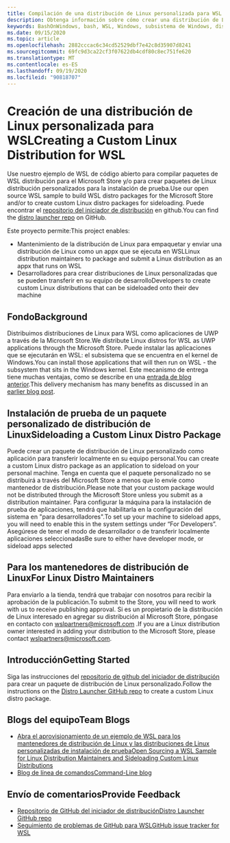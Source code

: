 ```yaml
---
title: Compilación de una distribución de Linux personalizada para WSL
description: Obtenga información sobre cómo crear una distribución de Linux personalizada para el subsistema de Windows para Linux.
keywords: BashOnWindows, bash, WSL, Windows, subsistema de Windows, distribución, personalizado
ms.date: 09/15/2020
ms.topic: article
ms.openlocfilehash: 2882cccac6c34cd52529dbf7e42c8d35907d8241
ms.sourcegitcommit: 69fc9d3ca22cf3f07622db4cdf80c8ec751fe620
ms.translationtype: MT
ms.contentlocale: es-ES
ms.lasthandoff: 09/19/2020
ms.locfileid: "90818707"
---
```

# <a name="creating-a-custom-linux-distribution-for-wsl"></a><span data-ttu-id="242c2-104">Creación de una distribución de Linux personalizada para WSL</span><span class="sxs-lookup"><span data-stu-id="242c2-104">Creating a Custom Linux Distribution for WSL</span></span>

<span data-ttu-id="242c2-105">Use nuestro ejemplo de WSL de código abierto para compilar paquetes de WSL distribución para el Microsoft Store y/o para crear paquetes de Linux distribución personalizados para la instalación de prueba.</span><span class="sxs-lookup"><span data-stu-id="242c2-105">Use our open source WSL sample to build WSL distro packages for the Microsoft Store and/or to create custom Linux distro packages for sideloading.</span></span> <span data-ttu-id="242c2-106">Puede encontrar el [repositorio del iniciador de distribución](https://github.com/Microsoft/WSL-DistroLauncher) en github.</span><span class="sxs-lookup"><span data-stu-id="242c2-106">You can find the [distro launcher repo](https://github.com/Microsoft/WSL-DistroLauncher) on GitHub.</span></span>

<span data-ttu-id="242c2-107">Este proyecto permite:</span><span class="sxs-lookup"><span data-stu-id="242c2-107">This project enables:</span></span>

- <span data-ttu-id="242c2-108">Mantenimiento de la distribución de Linux para empaquetar y enviar una distribución de Linux como un appx que se ejecuta en WSL</span><span class="sxs-lookup"><span data-stu-id="242c2-108">Linux distribution maintainers to package and submit a Linux distribution as an appx that runs on WSL</span></span>
- <span data-ttu-id="242c2-109">Desarrolladores para crear distribuciones de Linux personalizadas que se pueden transferir en su equipo de desarrollo</span><span class="sxs-lookup"><span data-stu-id="242c2-109">Developers to create custom Linux distributions that can be sideloaded onto their dev machine</span></span>

## <a name="background"></a><span data-ttu-id="242c2-110">Fondo</span><span class="sxs-lookup"><span data-stu-id="242c2-110">Background</span></span>

<span data-ttu-id="242c2-111">Distribuimos distribuciones de Linux para WSL como aplicaciones de UWP a través de la Microsoft Store.</span><span class="sxs-lookup"><span data-stu-id="242c2-111">We distribute Linux distros for WSL as UWP applications through the Microsoft Store.</span></span> <span data-ttu-id="242c2-112">Puede instalar las aplicaciones que se ejecutarán en WSL: el subsistema que se encuentra en el kernel de Windows.</span><span class="sxs-lookup"><span data-stu-id="242c2-112">You can install those applications that will then run on WSL - the subsystem that sits in the Windows kernel.</span></span> <span data-ttu-id="242c2-113">Este mecanismo de entrega tiene muchas ventajas, como se describe en una [entrada de blog anterior](https://blogs.msdn.microsoft.com/commandline/2017/07/10/ubuntu-now-available-from-the-windows-store/).</span><span class="sxs-lookup"><span data-stu-id="242c2-113">This delivery mechanism has many benefits as discussed in an [earlier blog post](https://blogs.msdn.microsoft.com/commandline/2017/07/10/ubuntu-now-available-from-the-windows-store/).</span></span>

## <a name="sideloading-a-custom-linux-distro-package"></a><span data-ttu-id="242c2-114">Instalación de prueba de un paquete personalizado de distribución de Linux</span><span class="sxs-lookup"><span data-stu-id="242c2-114">Sideloading a Custom Linux Distro Package</span></span>

<span data-ttu-id="242c2-115">Puede crear un paquete de distribución de Linux personalizado como aplicación para transferir localmente en su equipo personal.</span><span class="sxs-lookup"><span data-stu-id="242c2-115">You can create a custom Linux distro package as an application to sideload on your personal machine.</span></span> <span data-ttu-id="242c2-116">Tenga en cuenta que el paquete personalizado no se distribuirá a través del Microsoft Store a menos que lo envíe como mantenedor de distribución.</span><span class="sxs-lookup"><span data-stu-id="242c2-116">Please note that your custom package would not be distributed through the Microsoft Store unless you submit as a distribution maintainer.</span></span>
<span data-ttu-id="242c2-117">Para configurar la máquina para la instalación de prueba de aplicaciones, tendrá que habilitarla en la configuración del sistema en "para desarrolladores".</span><span class="sxs-lookup"><span data-stu-id="242c2-117">To set up your machine to sideload apps, you will need to enable this in the system settings under “For Developers”.</span></span>  <span data-ttu-id="242c2-118">Asegúrese de tener el modo de desarrollador o de transferir localmente aplicaciones seleccionadas</span><span class="sxs-lookup"><span data-stu-id="242c2-118">Be sure to either have developer mode, or sideload apps selected</span></span>

## <a name="for-linux-distro-maintainers"></a><span data-ttu-id="242c2-119">Para los mantenedores de distribución de Linux</span><span class="sxs-lookup"><span data-stu-id="242c2-119">For Linux Distro Maintainers</span></span>

<span data-ttu-id="242c2-120">Para enviarlo a la tienda, tendrá que trabajar con nosotros para recibir la aprobación de la publicación.</span><span class="sxs-lookup"><span data-stu-id="242c2-120">To submit to the Store, you will need to work with us to receive publishing approval.</span></span> <span data-ttu-id="242c2-121">Si es un propietario de la distribución de Linux interesado en agregar su distribución al Microsoft Store, póngase en contacto con wslpartners@microsoft.com .</span><span class="sxs-lookup"><span data-stu-id="242c2-121">If you are a Linux distribution owner interested in adding your distribution to the Microsoft Store, please contact wslpartners@microsoft.com.</span></span>

## <a name="getting-started"></a><span data-ttu-id="242c2-122">Introducción</span><span class="sxs-lookup"><span data-stu-id="242c2-122">Getting Started</span></span>

<span data-ttu-id="242c2-123">Siga las instrucciones del [repositorio de github del iniciador de distribución](https://github.com/Microsoft/WSL-DistroLauncher) para crear un paquete de distribución de Linux personalizado.</span><span class="sxs-lookup"><span data-stu-id="242c2-123">Follow the instructions on the [Distro Launcher GitHub repo](https://github.com/Microsoft/WSL-DistroLauncher) to create a custom Linux distro package.</span></span>

## <a name="team-blogs"></a><span data-ttu-id="242c2-124">Blogs del equipo</span><span class="sxs-lookup"><span data-stu-id="242c2-124">Team Blogs</span></span>

-  [<span data-ttu-id="242c2-125">Abra el aprovisionamiento de un ejemplo de WSL para los mantenedores de distribución de Linux y las distribuciones de Linux personalizadas de instalación de prueba</span><span class="sxs-lookup"><span data-stu-id="242c2-125">Open Sourcing a WSL Sample for Linux Distribution Maintainers and Sideloading Custom Linux Distributions</span></span>](https://blogs.msdn.microsoft.com/commandline/2018/03/26/wsl-distro-launcher/)
- [<span data-ttu-id="242c2-126">Blog de línea de comandos</span><span class="sxs-lookup"><span data-stu-id="242c2-126">Command-Line blog</span></span>](https://blogs.msdn.microsoft.com/commandline/)

## <a name="provide-feedback"></a><span data-ttu-id="242c2-127">Envío de comentarios</span><span class="sxs-lookup"><span data-stu-id="242c2-127">Provide Feedback</span></span>

- [<span data-ttu-id="242c2-128">Repositorio de GitHub del iniciador de distribución</span><span class="sxs-lookup"><span data-stu-id="242c2-128">Distro Launcher GitHub repo</span></span>](https://github.com/Microsoft/WSL-DistroLauncher)
- [<span data-ttu-id="242c2-129">Seguimiento de problemas de GitHub para WSL</span><span class="sxs-lookup"><span data-stu-id="242c2-129">GitHub issue tracker for WSL</span></span>](https://github.com/Microsoft/BashOnWindows/issues)
